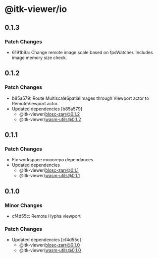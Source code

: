 # @itk-viewer/io

## 0.1.3

### Patch Changes

- 6191b9a: Change remote image scale based on fpsWatcher. Includes image memory size check.

## 0.1.2

### Patch Changes

- b85a579: Route MultiscaleSpatialImages through Viewport actor to RemoteViewport actor.
- Updated dependencies [b85a579]
  - @itk-viewer/blosc-zarr@0.1.2
  - @itk-viewer/wasm-utils@0.1.2

## 0.1.1

### Patch Changes

- Fix workspace monorepo dependances.
- Updated dependencies
  - @itk-viewer/blosc-zarr@0.1.1
  - @itk-viewer/wasm-utils@0.1.1

## 0.1.0

### Minor Changes

- cf4d55c: Remote Hypha viewport

### Patch Changes

- Updated dependencies [cf4d55c]
  - @itk-viewer/blosc-zarr@0.1.0
  - @itk-viewer/wasm-utils@0.1.0
